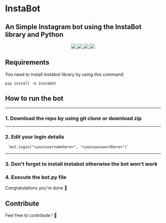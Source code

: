 # InstaBot
An Simple Instagram bot using the InstaBot library and Python
---
<p align="center">
    <a href="https://github.com/timgrossmann/InstaPy/blob/master/LICENSE">
      <img src="https://img.shields.io/badge/license-Apache%202-blue" />
    </a>
    <a href="https://github.com/timgrossmann/InstaPy/blob/master/LICENSE">
      <img src="https://img.shields.io/github/downloads/thefakewater/InstaBot/total" />
    </a>
    <a href="https://github.com/TheFakeWater/InstaBot/issues">
      <img src="https://img.shields.io/github/issues/thefakewater/instabot" />
    </a>
    <a hfref="https://requires.io/github/TheFakeWater/InstaBot/requirements.svg?branch=master">
        <img src="https://requires.io/github/TheFakeWater/InstaBot/requirements.svg?branch=master"
             </a>
       
    
   

## Requirements
You need to install Instabot library by using this command:
    
    pip install -U instabot

## How to run the bot

---
### 1. Download the repo by using git clone or download zip

---
### 2. Edit your login details


     `bot.login("<yourusernamehere>", "<yourpasswordhere>")`
---
### 3. Don't forget to install instabot otherwise the bot won't work

### 4. Execute the bot.py file
Congratulations you're done :clap:


## Contribute

Feel free to contribute ! :gift:
